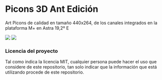 # Picons 3D Ant Edición

Art Picons de calidad en tamaño 440x264, de los canales integrados en la plataforma M+ en Astra 19,2º E

<img src="https://i.imgur.com/bR0rJYs.jpg">

<img src="https://i.imgur.com/cldDb8S.png">

### Licencia del proyecto
Tal como indica la licencia MIT, cualquier persona puede hacer el uso que considere de este repositorio, tan solo indicar que la información que está utilizando procede de este repositorio. 
